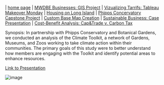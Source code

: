 | [home page](https://cristinagoeller.github.io/cristina-goeller-portfolio/) | [MWDBE Businesses: GIS Project](MWDBEBusinesses) | [Vizualizing Tarrifs: Tableau Makeover Monday](TableauRemake) | [Housing on Long Island](final-project-part-one) | [Phipps Concervatory Capstone Project](CapstoneProjectPhipps) | [Custom Base Map Creation](AdvancedGISPortfolio) | [Sustainable Business: Case Presentation](SustainableBusiness) | [Cost-Benefit Analysis: Cap&Trade v. Carbon Tax](Cap&TradevCarbonTax)

Synopsis: In partnership with Phipps Conservatory and Botanical Gardens, we conducted an analysis of the Climate Toolkit, a network of Gardens, Museums, and Zoos working to take climate action within their communities. The primary goals of this study were to better understand how members are engaging with the Toolkit and identify potential areas to enhance resources.  

[Link to Presentation](https://drive.google.com/file/d/1wdD2AX96J53a1sM6PD3l2OK1zWnV9osb/view?usp=sharing)

![image](https://github.com/user-attachments/assets/fd56131a-df88-4768-b1c2-cefb98f0730b)
